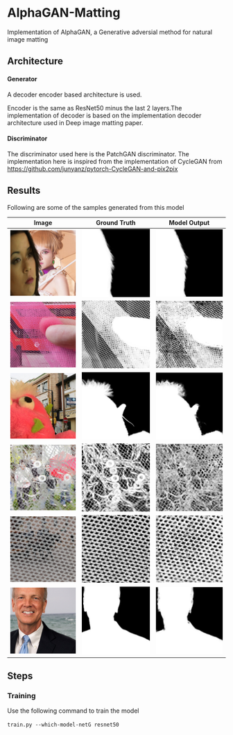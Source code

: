 # AlphaGAN-Matting
Implementation of AlphaGAN, a Generative adversial method for natural image matting

## Architecture ##

#### Generator ####  
A decoder encoder based architecture is used. 

Encoder is the same as ResNet50 minus the last 2 layers.The implementation of decoder is based on the implementation decoder architecture used in Deep image matting paper.

#### Discriminator ####
The discriminator used here is the PatchGAN discriminator. The implementation here is inspired from the implementation of CycleGAN 
from
https://github.com/junyanz/pytorch-CycleGAN-and-pix2pix


## Results ##

Following are some of the samples generated from this model

|     Image     |     Ground Truth      |     Model Output      |
| ------------- | --------------------  | --------------------- |
|![alt text](https://raw.githubusercontent.com/Nerdyvedi/GSOC-Opencv-matting/master/alphagan-matting/AlphaMatting/results/img1.png "img1") | ![alt text](https://raw.githubusercontent.com/Nerdyvedi/GSOC-Opencv-matting/master/alphagan-matting/AlphaMatting/results/gt1.png "gt1") |![alt text](https://raw.githubusercontent.com/Nerdyvedi/GSOC-Opencv-matting/master/alphagan-matting/AlphaMatting/results/pred1.png "pred1")| 
![alt text](https://raw.githubusercontent.com/Nerdyvedi/GSOC-Opencv-matting/master/alphagan-matting/AlphaMatting/results/img2.png) | ![alt text](https://raw.githubusercontent.com/Nerdyvedi/GSOC-Opencv-matting/master/alphagan-matting/AlphaMatting/results/gt2.png) | ![alt text](https://raw.githubusercontent.com/Nerdyvedi/GSOC-Opencv-matting/master/alphagan-matting/AlphaMatting/results/pred2.png) |
![alt text](https://raw.githubusercontent.com/Nerdyvedi/GSOC-Opencv-matting/master/alphagan-matting/AlphaMatting/results/img3.png) | ![alt text](https://raw.githubusercontent.com/Nerdyvedi/GSOC-Opencv-matting/master/alphagan-matting/AlphaMatting/results/gt3.png) | ![alt text](https://raw.githubusercontent.com/Nerdyvedi/GSOC-Opencv-matting/master/alphagan-matting/AlphaMatting/results/pred3.png) | 
![alt text](https://raw.githubusercontent.com/Nerdyvedi/GSOC-Opencv-matting/master/alphagan-matting/AlphaMatting/results/img4.png) | ![alt text](https://raw.githubusercontent.com/Nerdyvedi/GSOC-Opencv-matting/master/alphagan-matting/AlphaMatting/results/gt4.png) | ![alt text](https://raw.githubusercontent.com/Nerdyvedi/GSOC-Opencv-matting/master/alphagan-matting/AlphaMatting/results/pred4.png) | 
![alt text](https://raw.githubusercontent.com/Nerdyvedi/GSOC-Opencv-matting/master/alphagan-matting/AlphaMatting/results/img5.png) | ![alt text](https://raw.githubusercontent.com/Nerdyvedi/GSOC-Opencv-matting/master/alphagan-matting/AlphaMatting/results/gt5.png) | ![alt text](https://raw.githubusercontent.com/Nerdyvedi/GSOC-Opencv-matting/master/alphagan-matting/AlphaMatting/results/pred5.png) | 
![alt text](https://raw.githubusercontent.com/Nerdyvedi/GSOC-Opencv-matting/master/alphagan-matting/AlphaMatting/results/img6.png) | ![alt text](https://raw.githubusercontent.com/Nerdyvedi/GSOC-Opencv-matting/master/alphagan-matting/AlphaMatting/results/gt6.png) |![alt text](https://raw.githubusercontent.com/Nerdyvedi/GSOC-Opencv-matting/master/alphagan-matting/AlphaMatting/results/pred6.png) |



## Steps ##

### Training ###
 Use the following command to train the model
 
 ``` train.py --which-model-netG resnet50 ```

